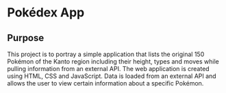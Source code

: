 # Pokédex App

## Purpose
This project is to portray a simple application that lists the original 150 Pokémon of the Kanto region including their height, types and moves while pulling information from an external API.
The web application is created using HTML, CSS and JavaScript. Data is loaded from an external API and allows the user to view certain information about a specific Pokémon. 
